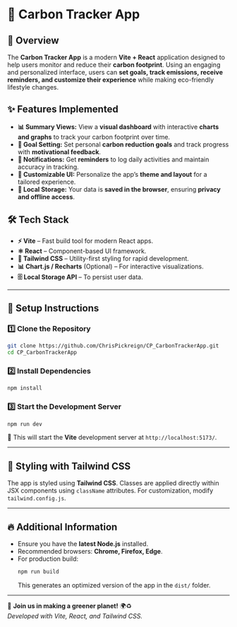 # 🌱 Carbon Tracker App

## 🚀 Overview

The **Carbon Tracker App** is a modern **Vite + React** application designed to help users monitor and reduce their **carbon footprint**. Using an engaging and personalized interface, users can **set goals, track emissions, receive reminders, and customize their experience** while making eco-friendly lifestyle changes.

## ✨ Features Implemented

- **📊 Summary Views:** View a **visual dashboard** with interactive **charts and graphs** to track your carbon footprint over time.
- **🎯 Goal Setting:** Set personal **carbon reduction goals** and track progress with **motivational feedback**.
- **🔔 Notifications:** Get **reminders** to log daily activities and maintain accuracy in tracking.
- **🎨 Customizable UI:** Personalize the app’s **theme and layout** for a tailored experience.
- **💾 Local Storage:** Your data is **saved in the browser**, ensuring **privacy and offline access**.

## 🛠️ Tech Stack

- **⚡ Vite** – Fast build tool for modern React apps.
- **⚛️ React** – Component-based UI framework.
- **🎨 Tailwind CSS** – Utility-first styling for rapid development.
- **📊 Chart.js / Recharts** (Optional) – For interactive visualizations.
- **🗄️ Local Storage API** – To persist user data.

---

## 🚀 **Setup Instructions**

### **1️⃣ Clone the Repository**
```sh
git clone https://github.com/ChrisPickreign/CP_CarbonTrackerApp.git
cd CP_CarbonTrackerApp
```

### **2️⃣ Install Dependencies**
```sh
npm install
```

### **3️⃣ Start the Development Server**
```sh
npm run dev
```
🚀 This will start the **Vite** development server at `http://localhost:5173/`.

---

## 🎨 **Styling with Tailwind CSS**
The app is styled using **Tailwind CSS**. Classes are applied directly within JSX components using `className` attributes. For customization, modify `tailwind.config.js`.

---

## 🔥 **Additional Information**
- Ensure you have the **latest Node.js** installed.
- Recommended browsers: **Chrome, Firefox, Edge**.
- For production build:  
  ```sh
  npm run build
  ```
  This generates an optimized version of the app in the `dist/` folder.

---

💚 **Join us in making a greener planet!** 🌍♻️  
*Developed with Vite, React, and Tailwind CSS.*
